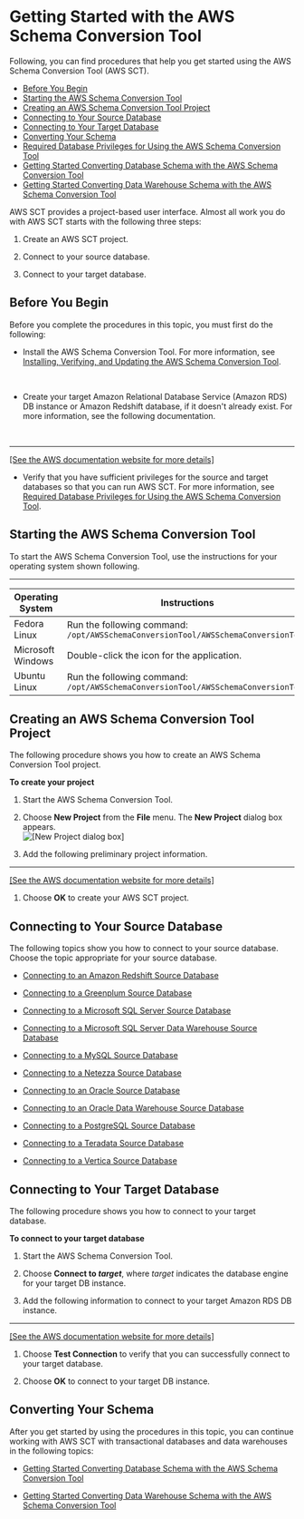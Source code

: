 # Getting Started with the AWS Schema Conversion Tool<a name="CHAP_SchemaConversionTool.GettingStarted"></a>

Following, you can find procedures that help you get started using the AWS Schema Conversion Tool \(AWS SCT\)\.


+ [Before You Begin](#CHAP_SchemaConversionTool.GettingStarted.Before)
+ [Starting the AWS Schema Conversion Tool](#CHAP_SchemaConversionTool.GettingStarted.Launching)
+ [Creating an AWS Schema Conversion Tool Project](#CHAP_SchemaConversionTool.GettingStarted.Project)
+ [Connecting to Your Source Database](#CHAP_SchemaConversionTool.Converting.CreateProject)
+ [Connecting to Your Target Database](#CHAP_SchemaConversionTool.GettingStarted.Target)
+ [Converting Your Schema](#CHAP_SchemaConversionTool.GettingStarted.Next)
+ [Required Database Privileges for Using the AWS Schema Conversion Tool](CHAP_SchemaConversionTool.GettingStarted.Privs.md)
+ [Getting Started Converting Database Schema with the AWS Schema Conversion Tool](CHAP_SchemaConversionTool.GettingStarted.Rel.md)
+ [Getting Started Converting Data Warehouse Schema with the AWS Schema Conversion Tool](CHAP_SchemaConversionTool.GettingStarted.DW.md)

AWS SCT provides a project\-based user interface\. Almost all work you do with AWS SCT starts with the following three steps:

1. Create an AWS SCT project\.

1. Connect to your source database\.

1. Connect to your target database\.

## Before You Begin<a name="CHAP_SchemaConversionTool.GettingStarted.Before"></a>

Before you complete the procedures in this topic, you must first do the following: 

+ Install the AWS Schema Conversion Tool\. For more information, see [Installing, Verifying, and Updating the AWS Schema Conversion Tool](CHAP_SchemaConversionTool.Installing.md)\. 

   

+ Create your target Amazon Relational Database Service \(Amazon RDS\) DB instance or Amazon Redshift database, if it doesn't already exist\. For more information, see the following documentation\. 

     
****    
[\[See the AWS documentation website for more details\]](http://docs.aws.amazon.com/SchemaConversionTool/latest/userguide/CHAP_SchemaConversionTool.GettingStarted.html)

+ Verify that you have sufficient privileges for the source and target databases so that you can run AWS SCT\. For more information, see [Required Database Privileges for Using the AWS Schema Conversion Tool](CHAP_SchemaConversionTool.GettingStarted.Privs.md)\. 

## Starting the AWS Schema Conversion Tool<a name="CHAP_SchemaConversionTool.GettingStarted.Launching"></a>

To start the AWS Schema Conversion Tool, use the instructions for your operating system shown following\. 


****  

| Operating System | Instructions | 
| --- | --- | 
| Fedora Linux |  Run the following command:  `/opt/AWSSchemaConversionTool/AWSSchemaConversionTool`  | 
| Microsoft Windows | Double\-click the icon for the application\. | 
| Ubuntu Linux |  Run the following command:  `/opt/AWSSchemaConversionTool/AWSSchemaConversionTool`  | 

## Creating an AWS Schema Conversion Tool Project<a name="CHAP_SchemaConversionTool.GettingStarted.Project"></a>

The following procedure shows you how to create an AWS Schema Conversion Tool project\. 

**To create your project**

1. Start the AWS Schema Conversion Tool\.

1. Choose **New Project** from the **File** menu\. The **New Project** dialog box appears\.   
![\[New Project dialog box\]](http://docs.aws.amazon.com/SchemaConversionTool/latest/userguide/images/file-new-project.png)

1. Add the following preliminary project information\.   
****    
[\[See the AWS documentation website for more details\]](http://docs.aws.amazon.com/SchemaConversionTool/latest/userguide/CHAP_SchemaConversionTool.GettingStarted.html)

1. Choose **OK** to create your AWS SCT project\. 

## Connecting to Your Source Database<a name="CHAP_SchemaConversionTool.Converting.CreateProject"></a>

The following topics show you how to connect to your source database\. Choose the topic appropriate for your source database\. 

+ [Connecting to an Amazon Redshift Source Database](CHAP_SchemaConversionTool.GettingStarted.Source.Redshift.md)

+ [Connecting to a Greenplum Source Database](CHAP_SchemaConversionTool.GettingStarted.Source.Greenplum.md)

+ [Connecting to a Microsoft SQL Server Source Database](CHAP_SchemaConversionTool.GettingStarted.Source.SQLServer.md)

+ [Connecting to a Microsoft SQL Server Data Warehouse Source Database](CHAP_SchemaConversionTool.GettingStarted.Source.SQLServerDW.md)

+ [Connecting to a MySQL Source Database](CHAP_SchemaConversionTool.GettingStarted.Source.MySQL.md)

+ [Connecting to a Netezza Source Database](CHAP_SchemaConversionTool.GettingStarted.Source.Netezza.md)

+ [Connecting to an Oracle Source Database](CHAP_SchemaConversionTool.GettingStarted.Source.Oracle.md)

+ [Connecting to an Oracle Data Warehouse Source Database](CHAP_SchemaConversionTool.GettingStarted.Source.OracleDW.md)

+ [Connecting to a PostgreSQL Source Database](CHAP_SchemaConversionTool.GettingStarted.Source.Postgres.md)

+ [ Connecting to a Teradata Source Database](CHAP_SchemaConversionTool.GettingStarted.Source.Teradata.md)

+ [Connecting to a Vertica Source Database](CHAP_SchemaConversionTool.GettingStarted.Source.Vertica.md)

## Connecting to Your Target Database<a name="CHAP_SchemaConversionTool.GettingStarted.Target"></a>

The following procedure shows you how to connect to your target database\. 

**To connect to your target database**

1. Start the AWS Schema Conversion Tool\.

1. Choose **Connect to *target***, where *target* indicates the database engine for your target DB instance\. 

1. Add the following information to connect to your target Amazon RDS DB instance\.   
****    
[\[See the AWS documentation website for more details\]](http://docs.aws.amazon.com/SchemaConversionTool/latest/userguide/CHAP_SchemaConversionTool.GettingStarted.html)

1. Choose **Test Connection** to verify that you can successfully connect to your target database\. 

1. Choose **OK** to connect to your target DB instance\. 

## Converting Your Schema<a name="CHAP_SchemaConversionTool.GettingStarted.Next"></a>

After you get started by using the procedures in this topic, you can continue working with AWS SCT with transactional databases and data warehouses in the following topics: 

+ [Getting Started Converting Database Schema with the AWS Schema Conversion Tool](CHAP_SchemaConversionTool.GettingStarted.Rel.md)

+ [Getting Started Converting Data Warehouse Schema with the AWS Schema Conversion Tool](CHAP_SchemaConversionTool.GettingStarted.DW.md)